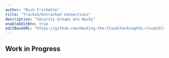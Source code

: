 ```yaml
---
author: "Nick Frichette"
title: "Tracked/Untracked Connections"
description: "Security Groups are Wacky"
enableEditBtn: true
editBaseURL: "https://github.com/Hacking-the-Cloud/hackingthe.cloud/blob/master/content"
---
```

## Work in Progress
[comment]: <> (https://docs.aws.amazon.com/AWSEC2/latest/UserGuide/ec2-security-groups.html)


